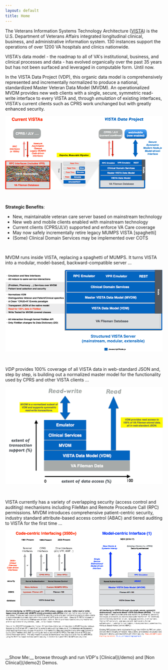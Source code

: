 ```yaml
---
layout: default
title: Home
---
```


The Veterans Information Systems Technology Architecture ([VISTA](https://en.wikipedia.org/wiki/VistA)) is the U.S. Department of Veterans Affairs integrated longitudinal  clinical, business, and administrative information system. 130 instances support the operations of over 1200 VA hospitals and clinics nationwide.  

VISTA's data model - the roadmap to all of VA's institutional, business, and clinical processes and data - has evolved organically over the past 35 years but has not been surfaced and leveraged in computable form. Until now. 

In the VISTA Data Project (VDP), this organic data model is comprehensively represented and incrementally normalized to produce a national, standardized Master Veteran Data Model (MVDM). An operationalized MVDM provides new web clients with a single, secure, symmetric read-write interface to every VISTA and, through _emulation_ of existing interfaces, VISTA's current clients such as CPRS work unchanged but with greatly enhanced security. 

![vdp-transition -width70](assets/vdp-transition-MayPres.png)

<br>

__Strategic Benefits__:
  * New, maintainable veteran care server based on mainstream technology
  * New web and mobile clients enabled with mainstream technology
  * Current clients (CPRS/JLV) supported and enforce VA Care coverage
  * May now safely incrementally retire legacy MUMPS VISTA [spaghetti]
  * (Some) Clinical Domain Services may be implemented over COTS

<br>

MVDM runs inside VISTA, replacing a spaghetti of MUMPS. It turns VISTA into a modular, model-based, backward-compatible server ...

![vdp-modular-server -width70](assets/vdp-modularserver-MayPres.png)

<br>

_VDP_ provides 100% coverage of all VISTA data in web-standard JSON and, step by step, is building out a normalized master model for the functionality used by CPRS and other VISTA clients ...

![vdp-data-access -width70](assets/vdp-data-access-MayPres.png)

<br>

VISTA currently has a variety of overlapping security (access control and auditing) mechanisms including FileMan and Remote Procedure Call (RPC) permissions. MVDM introduces comprehensive patient-centric security, industry standard attribute-based access control (ABAC) and tiered auditing to VISTA for the first time ...

![vdp-data-access -width70](assets/vdp-abac-2016.png)

<br>
<br>
__Show Me:__ browse through and run VDP's [Clinical](/demo) and [Non Clinical](/demo2) Demos.


